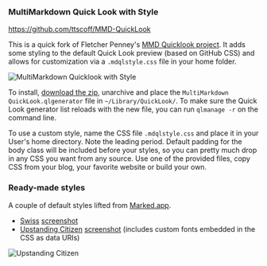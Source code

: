 ### MultiMarkdown Quick Look with Style

<https://github.com/ttscoff/MMD-QuickLook>

[mmdql]: https://github.com/fletcher/MMD-QuickLook
[screenshot]: https://github.com/ttscoff/MMD-QuickLook/raw/master/MMDQLGithub-1.jpg
[dl]: https://github.com/downloads/ttscoff/MMD-QuickLook/MultiMarkdown%20QuickLook.qlgenerator.zip

This is a quick fork of Fletcher Penney's [MMD Quicklook project][mmdql]. It adds some styling to the default Quick Look preview (based on GitHub CSS) and allows for customization via a `.mdqlstyle.css` file in your home folder.

![MultiMarkdown Quicklook with Style][screenshot]

To install, [download the zip][dl], unarchive and place the `MultiMarkdown QuickLook.qlgenerator` file in `~/Library/QuickLook/`. To make sure the Quick Look generator list reloads with the new file, you can run `qlmanage -r` on the command line.

To use a custom style, name the CSS file `.mdqlstyle.css` and place it in your User's home directory. Note the leading period. Default padding for the body class will be included before your styles, so you can pretty much drop in any CSS you want from any source. Use one of the provided files, copy CSS from your blog, your favorite website or build your own.

### Ready-made styles

A couple of default styles lifted from [Marked.app][marked].

* [Swiss](https://raw.github.com/ttscoff/MMD-QuickLook/master/mdqlstyle.swiss.css) [screenshot][swissshot]
* [Upstanding Citizen](https://raw.github.com/ttscoff/MMD-QuickLook/master/mdqlstyle.upstandingcitizen.css) [screenshot][upshot] (includes custom fonts embedded in the CSS as data URIs)

![Upstanding Citizen][upcropped]

[swissshot]: https://github.com/ttscoff/MMD-QuickLook/raw/master/MMDQLSwiss.jpg
[upshot]: https://github.com/ttscoff/MMD-QuickLook/raw/master/MMDQLUpstanding.jpg
[upcropped]: https://github.com/ttscoff/MMD-QuickLook/raw/master/MMDQLUpstandingCropped.jpg
[marked]: http://markedapp.com